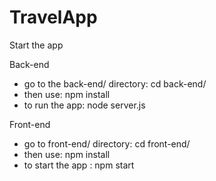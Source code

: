 # TravelApp

Start the app

Back-end
- go to the back-end/ directory: cd back-end/
- then use: npm install
- to run the app: node server.js

Front-end
- go to front-end/ directory: cd front-end/
- then use: npm install
- to start the app : npm start
